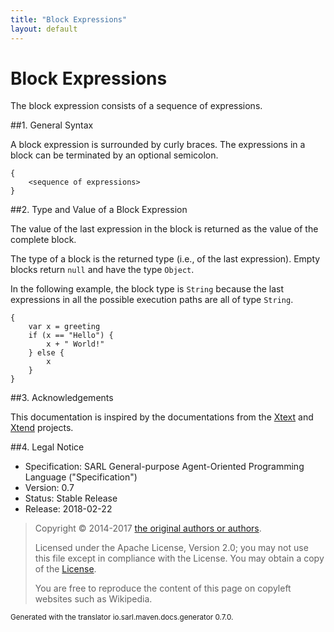 ```yaml
---
title: "Block Expressions"
layout: default
---
```


# Block Expressions

The block expression consists of a sequence of
expressions. 


##1. General Syntax

A block expression is surrounded by curly braces. The expressions in a block can be terminated
by an optional semicolon.

	{
		<sequence of expressions>
	}

##2. Type and Value of a Block Expression

The value of the last expression in the block is returned as the value of the
complete block.

The type of a block is the returned type (i.e., of the last expression). Empty blocks return
`null` and have the type `Object`.

In the following example, the block type is `String` because the last expressions in all the
possible execution paths are all of type `String`.

```sarl
{
	var x = greeting
	if (x == "Hello") {
		x + " World!" 
	} else {
		x
	}
}
```




##3. Acknowledgements

This documentation is inspired by the documentations from the
[Xtext](https://www.eclipse.org/Xtext/documentation.html) and
[Xtend](https://www.eclipse.org/xtend/documentation.html) projects.

##4. Legal Notice

* Specification: SARL General-purpose Agent-Oriented Programming Language ("Specification")
* Version: 0.7
* Status: Stable Release
* Release: 2018-02-22

> Copyright &copy; 2014-2017 [the original authors or authors](http://www.sarl.io/about/index.html).
>
> Licensed under the Apache License, Version 2.0;
> you may not use this file except in compliance with the License.
> You may obtain a copy of the [License](http://www.apache.org/licenses/LICENSE-2.0).
>
> You are free to reproduce the content of this page on copyleft websites such as Wikipedia.

<small>Generated with the translator io.sarl.maven.docs.generator 0.7.0.</small>